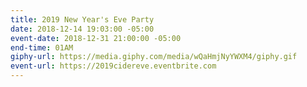 ```yaml
---
title: 2019 New Year's Eve Party
date: 2018-12-14 19:03:00 -05:00
event-date: 2018-12-31 21:00:00 -05:00
end-time: 01AM
giphy-url: https://media.giphy.com/media/wQaHmjNyYWXM4/giphy.gif
event-url: https://2019cidereve.eventbrite.com
---
```



